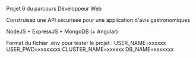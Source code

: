 Projet 6 du parcours Développeur Web 

Construisez une API sécurisée pour une application d'avis gastronomiques

NodeJS + ExpressJS + MongoDB (+ Angular)

Format du fichier .env pour tester le projet : 
USER_NAME=xxxxxx
USER_PWD=xxxxxxxx
CLUSTER_NAME=xxxxxx
DB_NAME=xxxxxxx